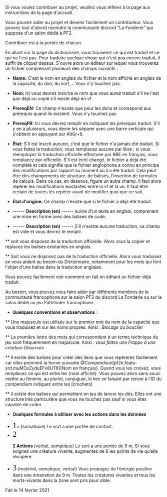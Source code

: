 Si vous voulez contribuer au projet, veuillez vous référer à la page aux instructions de la page d'accueil.

Vous pouvez aider au projet et devenir facilement un contributeur. Vous pouvez tout d'abord rejoindre la communauté discord "La Fonderie" qui suppose d'un salon dédié à PF2.

Contribuer est à la portée de chacun.

En allant sur la page du dictionnaire, vous trouverez ce qui est traduit et ce qui ne l'est pas.
Pour traduire quelque chose qui n'est pas encore traduit, il suffit de cliquer dessus.
S'ouvre alors un éditeur sur lequel vous trouverez un fichier comprenant plusieurs des champs suivants : 

* **Name:** C'est le nom en anglais du fichier et le nom affiché en anglais de la capacité, du don, du sort,... Vous n'y touchez pas.
* **Nom:** Ici vous devrez inscrire le nom que vous aurez traduit s'il ne l'est pas déjà ou copié s'il existe déjà en vf
* **PrereqEN:** Ce champ n'existe que pour les dons et correspond aux prérequis quand ils existent. Vous n'y touchez pas
* **PrereqFR:** Ici vous devrez remplir en  indiquant les prérequis traduit. S'il y en a plusieurs, vous devre les séparer avec une barre verticale qui s'obtient en appuyant sur AltGr+6.
* **État:** S'il est inscrit aucune, c'est que le fichier n'a jamais été traduit. Si vous faites la traduction, vous remplacez aucune par libre ; si vous réemployez la traduction officielle effectuée par BBE en français, vous remplacez par officielle. S'il est écrit changé, le fichier a déjà été complété et cela signifie que le fichier anglophone a connu en principe des modifications par rapport au moment où il a été traduit. Cela peut être des changements de structure, de balises, l'insertion de formules de calculs. Dans ce cas, en dessous, figure un autre champ. Il faut alors repérer les modifications existantes entre la vf et la vo. Il faut être certain de toutes les repérer avant de modifier quoi que ce soit.
* **État d'origine:** Ce champ n'existe que si le fichier a déjà été traduit. 

* ------ **Description (en)** ------
suivie d'un texte en anglais, comprenant une mise en forme avec des balises de code.

* ------ **Description (en)** ------
S'il n'existe aucune traduction, ce champ est vide et vous devrez le remplir.

** soit vous disposez de la traduction officielle. Alors vous la copier et replacez les balises existantes en anglais.

** Soit vous ne disposez pas de la traduction officielle. Alors vous traduisez en vous aidant au besoin du Dictionnaire, notamment pour les mots qui font l'objet d'une balise dans la traduction anglaise.

Vous pouvez facilement voir comment on fait en éditant un fichier déjà traduit.

Au besoin, vous pouvez vous faire aider par différents membres de la communauté francophone sur le salon PF2 du discord La Fonderie ou sur le salon dédié au jeu Pathfinder francophone.

* **Quelques conventions et observations** :

** Une majuscule est utilisée sur le premier mot du nom de la capacité que vous traduisez et sur les noms propres. Ainsi : _Blocage au bouclier_

** La première lettre des mots qui correspondent à un terme technique du jeu sont fréquemment en majuscule. Ainsi : _vous faites une Frappe à une créature Observée._

** Il existe des balises pour créer des liens que vous repérerez facilement car elles prennent la forme  suivante @Compendium[pf2e.feats-srd.muMOxZyduEFv8UT6]{Nom en français}. Quand vous les croisez, vous remplacez ce qui est entre les {nom affiché}. Vous pouvez alors sans souci mettre au féminin, au pluriel, conjuguer, le lien se faisant par renvoi à l'ID du compendium indiquez entre les [crochets]

** il existe des balises qui permettent en jeu de lancer les dés. Elles ont une structure très particulière que vous ne touchez pas sauf si vous êtes capable de coder.

* **Quelques formules à utiliser avec les actions dans les données** 

<ul>
<li><span style="font-family: 'Pathfinder2eActions'; font-size: 1.8em; display: inline;">1</span>> (somatique) Le sort a une portée de contact.</li>
<li><span style="font-family: 'Pathfinder2eActions'; font-size: 1.8em; display: inline;">2</span><p><strong>2 Actions </strong>(verbal, somatique) Le sort a une portée de 9 m. Si vous soignez une créature vivante, augmentez de 8 les points de vie qu’elle récupère.</li>
<li><span style="font-family: 'Pathfinder2eActions'; font-size: 1.8em; display: inline;">3</span> (matériel, somatique, verbal) Vous propagez de l’énergie positive dans une émanation de 9 m. Toutes les créatures vivantes et tous les morts-vivants dans la zone sont pris pour cible.</li>
</ul>

Fait le 14 février 2021
